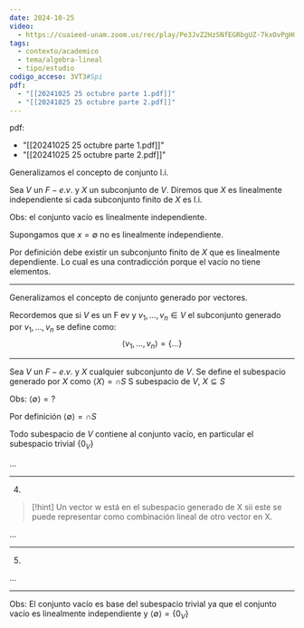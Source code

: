 ```yaml
---
date: 2024-10-25
video:
  - https://cuaieed-unam.zoom.us/rec/play/Pe3JvZ2HzSNfEGRbgUZ-7kxOvPgH03nnNhhkQLMpI9YJvt8QiBtIGtbHjGYnR2xmsUDGieH32VUgMZts.5G0Pjm-Xt8Hf9tDz?canPlayFromShare=true&from=share_recording_detail&continueMode=true&componentName=rec-play&originRequestUrl=https%3A%2F%2Fcuaieed-unam.zoom.us%2Frec%2Fshare%2FgHKRu-PwTpB7DtepxaysF4so3Vjlqhna1_ThS3Yc-pHZx9N_kqDyx6eJE17q8UQJ.FgLCRRYNDglj5J0c
tags:
  - contexto/academico
  - tema/algebra-lineal
  - tipo/estudio
codigo_acceso: 3VT3#Spi
pdf:
  - "[[20241025 25 octubre parte 1.pdf]]"
  - "[[20241025 25 octubre parte 2.pdf]]"
---
```


pdf:
  - "[[20241025 25 octubre parte 1.pdf]]"
  - "[[20241025 25 octubre parte 2.pdf]]"


Generalizamos el concepto de conjunto l.i.

Sea $V$ un $F-e.v.$  y $X$ un subconjunto de $V$.
Diremos que $X$ es linealmente independiente si cada subconjunto finito de $X$ es l.i.

Obs: el conjunto vacío es linealmente independiente.

Supongamos que $x = \emptyset$ no es linealmente independiente.

Por definición debe existir un subconjunto finito de $X$ que es linealmente dependiente. Lo cual es una contradicción porque el vacío no tiene elementos.


---

Generalizamos el concepto de conjunto generado por vectores.

Recordemos que si $V$ es un F ev y $v_1 , \dots, v_{n} \in V$ el subconjunto generado por $v_1 , \dots, v_n$ se define como:
$$
\langle v_1 , \dots, v_n  \rangle = \{ \dots \}
$$

---

Sea $V$ un $F-e.v.$ y $X$ cualquier subconjunto de $V$. Se define el subespacio generado por $X$ como 
$\langle X \rangle = \cap S$   S subespacio de $V$, $X \subseteq S$ 

Obs: $\langle \emptyset \rangle =?$

Por definición $\langle \emptyset \rangle = \cap S$

Todo subespacio de $V$ contiene al conjunto vacío, en particular el subespacio trivial $\{   0_{V} \}$

...

---

4.
>[!hint]
> Un vector w está en el subespacio generado de X sii este se puede representar como combinación lineal de otro vector en X. 

...


---
5.

...

---

Obs: El conjunto vacío es base del subespacio trivial ya que el conjunto vacío es linealmente independiente y $\langle \emptyset \rangle = \{ 0_{V} \}$

